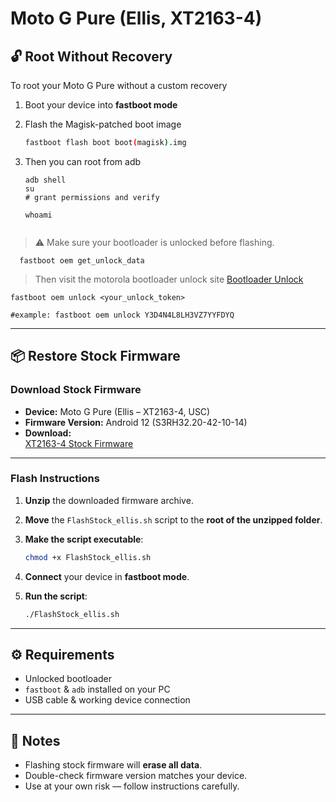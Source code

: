 # Moto G Pure (Ellis, XT2163-4)

## 🔓 Root Without Recovery

To root your Moto G Pure without a custom recovery

1. Boot your device into **fastboot mode**
2. Flash the Magisk-patched boot image

    ```bash
    fastboot flash boot boot(magisk).img
    ```
 3. Then you can root from adb 

     ```
    adb shell
    su 
    # grant permissions and verify
     
    whoami
      
    ```   

> ⚠️ Make sure your bootloader is unlocked before flashing.

   ```
     fastboot oem get_unlock_data
   ```
> Then visit the motorola bootloader unlock site
 <a href="https://motorola-global-portal.custhelp.com/app/standalone/bootloader/unlock-your-device-a">Bootloader Unlock</a><br>

   ```
   fastboot oem unlock <your_unlock_token>

   #example: fastboot oem unlock Y3D4N4L8LH3VZ7YYFDYQ

   ```

---

## 📦 Restore Stock Firmware

### Download Stock Firmware

- **Device:** Moto G Pure (Ellis – XT2163-4, USC)
- **Firmware Version:** Android 12 (S3RH32.20-42-10-14)
- **Download:**  
  [XT2163-4 Stock Firmware](https://mirrors.lolinet.com/firmware/motorola/ellis/official/USC/XT2163-4_ELLIS_USC_12_S3RH32.20-42-10-14_subsidy-DEFAULT_regulatory-DEFAULT_R2_CFC.xml.zip)

---

### Flash Instructions

1. **Unzip** the downloaded firmware archive.
2. **Move** the `FlashStock_ellis.sh` script to the **root of the unzipped folder**.
3. **Make the script executable**:

    ```bash
    chmod +x FlashStock_ellis.sh
    ```

4. **Connect** your device in **fastboot mode**.
5. **Run the script**:

    ```bash
    ./FlashStock_ellis.sh
    ```

---

## ⚙️ Requirements

- Unlocked bootloader
- `fastboot` & `adb` installed on your PC
- USB cable & working device connection

---

## 📝 Notes

- Flashing stock firmware will **erase all data**.
- Double-check firmware version matches your device.
- Use at your own risk — follow instructions carefully.






